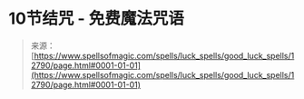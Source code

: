 <!--yml

分类：未分类

日期：2024年06月12日 18:50:44

-->

# 10节结咒 - 免费魔法咒语

> 来源：[https://www.spellsofmagic.com/spells/luck_spells/good_luck_spells/12790/page.html#0001-01-01](https://www.spellsofmagic.com/spells/luck_spells/good_luck_spells/12790/page.html#0001-01-01)
